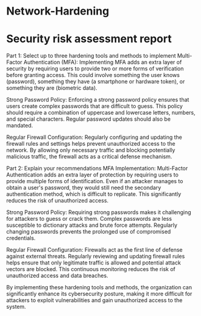 # Network-Hardening
# Security risk assessment report 

Part 1: Select up to three hardening tools and methods to implement
Multi-Factor Authentication (MFA): Implementing MFA adds an extra layer of security by requiring users to provide two or more forms of verification before granting access. This could involve something the user knows (password), something they have (a smartphone or hardware token), or something they are (biometric data).

Strong Password Policy: Enforcing a strong password policy ensures that users create complex passwords that are difficult to guess. This policy should require a combination of uppercase and lowercase letters, numbers, and special characters. Regular password updates should also be mandated.

Regular Firewall Configuration: Regularly configuring and updating the firewall rules and settings helps prevent unauthorized access to the network. By allowing only necessary traffic and blocking potentially malicious traffic, the firewall acts as a critical defense mechanism.


Part 2: Explain your recommendations
MFA Implementation: Multi-Factor Authentication adds an extra layer of protection by requiring users to provide multiple forms of identification. Even if an attacker manages to obtain a user's password, they would still need the secondary authentication method, which is difficult to replicate. This significantly reduces the risk of unauthorized access.

Strong Password Policy: Requiring strong passwords makes it challenging for attackers to guess or crack them. Complex passwords are less susceptible to dictionary attacks and brute force attempts. Regularly changing passwords prevents the prolonged use of compromised credentials.

Regular Firewall Configuration: Firewalls act as the first line of defense against external threats. Regularly reviewing and updating firewall rules helps ensure that only legitimate traffic is allowed and potential attack vectors are blocked. This continuous monitoring reduces the risk of unauthorized access and data breaches.

By implementing these hardening tools and methods, the organization can significantly enhance its cybersecurity posture, making it more difficult for attackers to exploit vulnerabilities and gain unauthorized access to the system.




